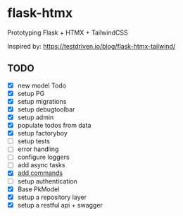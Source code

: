 # flask-htmx

Prototyping Flask + HTMX + TailwindCSS

Inspired by: https://testdriven.io/blog/flask-htmx-tailwind/

## TODO

- [x] new model Todo
- [x] setup PG
- [x] setup migrations
- [x] setup debugtoolbar
- [x] setup admin
- [x] populate todos from data
- [x] setup factoryboy
- [ ] setup tests
- [ ] error handling
- [ ] configure loggers
- [ ] add async tasks
- [x] [add commands](https://flask.palletsprojects.com/en/2.3.x/cli/#custom-commands)
- [ ] setup authentication
- [x] Base PkModel
- [x] setup a repository layer
- [x] setup a restful api + swagger
